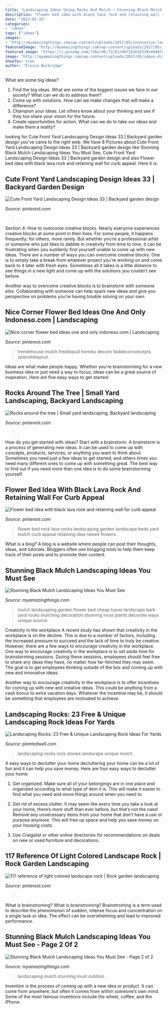 ```yaml
---
title: "Landscaping Ideas Using Rocks And Mulch ~ Stunning Black Mulch Landscaping Ideas You Must See"
description: "Flower bed idea with black lava rock and retaining wall for curb appeal"
date: "2023-02-15"
categories:
- "ideas"
tags: ["ideas"]
images:
- "http://myamazingthings.com/wp-content/uploads/2017/05/innovative-landscaping-mulch-ideas-two-mulch-landscaping-types-design-ideas-amp-decors.jpg"
featuredImage: "http://myamazingthings.com/wp-content/uploads/2017/05/ideas-diseno-2.jpg"
featured_image: "https://i.pinimg.com/736x/d6/72/b1/d672b1610339c4d487ea08b92348e1c6.jpg"
image: "http://myamazingthings.com/wp-content/uploads/2017/05/ideas-diseno-2.jpg"
ShowToc: true
author: "Eloisa Buckridge"
---
```



What are some big ideas?
1. Find the big ideas. What are some of the biggest issues we face in our society? What can we do to address them?
2. Come up with solutions. How can we make changes that will make a difference?
3. Champion your ideas. Let others know about your thinking and see if they too share your vision for the future.
4. Create opportunities for action. What can we do to take our ideas and make them a reality?

	

		
looking for Cute Front Yard Landscaping Design Ideas 33 | Backyard garden design you've came to the right web. We have 8 Pictures about Cute Front Yard Landscaping Design Ideas 33 | Backyard garden design like Stunning Black Mulch Landscaping Ideas You Must See, Cute Front Yard Landscaping Design Ideas 33 | Backyard garden design and also Flower bed idea with black lava rock and retaining wall for curb appeal. Here it is:
		
    
## Cute Front Yard Landscaping Design Ideas 33 | Backyard Garden Design

<img loading=lazy src="https://i.pinimg.com/736x/26/10/c6/2610c69ddb384c6c0a89c598406cd01f.jpg" onerror="this.onerror=null;this.src='https://tse2.mm.bing.net/th?id=OIP.bi8uzvsDovkQ2ld0NC-s3gHaLE&amp;pid=15.1';" alt="Cute Front Yard Landscaping Design Ideas 33 | Backyard garden design">

_Source: pinterest.com_

>. 

	

Section 4: How to overcome creative blocks.
Nearly everyone experiences creative blocks at some point in their lives. For some people, it happens frequently; for others, more rarely. But whether you’re a professional artist or someone who just likes to dabble in creativity from time to time, it can be frustrating when you suddenly find yourself unable to come up with new ideas.
There are a number of ways you can overcome creative blocks. One is to simply take a break from whatever project you’re working on and come back to it later with fresh eyes. Sometimes all it takes is a little distance to see things in a new light and come up with the solutions you couldn’t see before.

Another way to overcome creative blocks is to brainstorm with someone else. Collaborating with someone can help spark new ideas and give you perspective on problems you’re having trouble solving on your own.

    
## Nice Corner Flower Bed Ideas One And Only Indoneso.com | Landscaping

<img loading=lazy src="https://i.pinimg.com/736x/14/45/91/144591a049290d95f8b2df76896ad139.jpg" onerror="this.onerror=null;this.src='https://tse2.mm.bing.net/th?id=OIP.KZQ2q8h5RAm4O7Qj1JaPygHaHa&amp;pid=15.1';" alt="Nice corner flower bed ideas one and only indoneso.com | Landscaping">

_Source: pinterest.com_

>trendehouse mulch freddopull homiku decoro faddecorconcepts splendidlayout. 

	

Ideas are what make people happy. Whether you're brainstorming for a new business idea or just need a way to focus, ideas can be a great source of inspiration. Here are five easy ways to get started: 

    
## Rocks Around The Tree | Small Yard Landscaping, Backyard Landscaping

<img loading=lazy src="https://i.pinimg.com/736x/d6/72/b1/d672b1610339c4d487ea08b92348e1c6.jpg" onerror="this.onerror=null;this.src='https://tse4.mm.bing.net/th?id=OIP.5r5SBuMxZ-BFQ4W6kkfA4AHaKW&amp;pid=15.1';" alt="Rocks around the tree | Small yard landscaping, Backyard landscaping">

_Source: pinterest.com_

>. 

	

How do you get started with ideas?
Start with a brainstorm. A brainstorm is a process of generating new ideas. It can be used to come up with concepts, products, services, or anything you want to think about. Sometimes you need just a few ideas to get started, and others times you need many different ones to come up with something great. The best way to find out if you need more than one idea is to do some brainstorming yourself.

    
## Flower Bed Idea With Black Lava Rock And Retaining Wall For Curb Appeal

<img loading=lazy src="https://i.pinimg.com/736x/d5/c2/a5/d5c2a5809512e54422be450a81fc9c77.jpg" onerror="this.onerror=null;this.src='https://tse2.mm.bing.net/th?id=OIP.-22dvSlJRVjL3T9faTFqcgHaLG&amp;pid=15.1';" alt="Flower bed idea with black lava rock and retaining wall for curb appeal">

_Source: pinterest.com_

>flower bed rock lava rocks landscaping garden landscape beds yard mulch curb appeal retaining idea raised flowers. 

	

What is a blog?
A blog is a website where people can post their thoughts, ideas, and tutorials. Bloggers often use blogging tools to help them keep track of their posts and to promote their content.

    
## Stunning Black Mulch Landscaping Ideas You Must See

<img loading=lazy src="http://myamazingthings.com/wp-content/uploads/2017/05/innovative-landscaping-mulch-ideas-two-mulch-landscaping-types-design-ideas-amp-decors.jpg" onerror="this.onerror=null;this.src='https://tse4.mm.bing.net/th?id=OIP.MAKm19OfrsWGI5dBfgiCiQHaGj&amp;pid=15.1';" alt="Stunning Black Mulch Landscaping Ideas You Must See">

_Source: myamazingthings.com_

>mulch landscaping garden flower bed cheap types landscape bark yard rocks mulching decoration stunning must plants decorate ways unique source. 

	

Creativity in the workplace
A recent study has shown that creativity in the workplace is on the decline. This is due to a number of factors, including the increased pressure to succeed and the lack of time to truly be creative. However, there are a few ways to encourage creativity in the workplace.
One way to encourage creativity in the workplace is to set aside time for brainstorming sessions. During these sessions, employees should feel free to share any ideas they have, no matter how far-fetched they may seem. The goal is to get employees thinking outside of the box and coming up with new and innovative ideas.

Another way to encourage creativity in the workplace is to offer incentives for coming up with new and creative ideas. This could be anything from a cash bonus to extra vacation days. Whatever the incentive may be, it should be something that employees are motivated to achieve.

    
## Landscaping Rocks: 23 Free &amp; Unique Landscaping Rock Ideas For Yards

<img loading=lazy src="http://plantedwell.com/wp-content/uploads/2016/10/large-landscaping-rocks.jpg" onerror="this.onerror=null;this.src='https://tse4.mm.bing.net/th?id=OIP.YOXaOZ05LF3Wr2yckQb96wHaE7&amp;pid=15.1';" alt="Landscaping Rocks: 23 Free &amp; Unique Landscaping Rock Ideas For Yards">

_Source: plantedwell.com_

>landscaping rocks rock stones landscape unique mulch. 

	

4 easy ways to declutter your home
decluttering your home can be a lot of fun and it can help you save money. Here are four easy ways to declutter your home:
1. Get organized. Make sure all of your belongings are in one place and organized according to what type of item it is. This will make it easier to find what you need and move things around when you need to.

2. Get rid of excess clutter. It may seem like every time you take a look at your home, there’s more stuff than ever before, but that’s not the case! Remove any unnecessary items from your home that don’t have a use or purpose anymore. This will free up space and help you save money on your housing costs.

3. Use Craigslist or other online directories for recommendations on deals on new or used furniture and decorations.

    
## 117 Reference Of Light Colored Landscape Rock | Rock Garden Landscaping

<img loading=lazy src="https://i.pinimg.com/736x/3b/b3/2f/3bb32fbb325ccb9cc57fd9ab9863b80a.jpg" onerror="this.onerror=null;this.src='https://tse1.mm.bing.net/th?id=OIP.Zwa8vMDGFe1LxqSy8c8LRQHaJw&amp;pid=15.1';" alt="117 reference of light colored landscape rock | Rock garden landscaping">

_Source: pinterest.com_

>. 

	

What is brainstroming?
What is brainstroming? Brainstroming is a term used to describe the phenomenon of sudden, intense focus and concentration on a single task or idea. The effect can be overwhelming and lead to improved performance.

    
## Stunning Black Mulch Landscaping Ideas You Must See - Page 2 Of 2

<img loading=lazy src="http://myamazingthings.com/wp-content/uploads/2017/05/ideas-diseno-2.jpg" onerror="this.onerror=null;this.src='https://tse3.mm.bing.net/th?id=OIP.KYEn3DWWjc5U5aFrOqau7wHaFi&amp;pid=15.1';" alt="Stunning Black Mulch Landscaping Ideas You Must See - Page 2 of 2">

_Source: myamazingthings.com_

>landscaping mulch stunning must outdoor. 

	

Invention is the process of coming up with a new idea or product. It can come from anywhere, but often it comes from within someone’s own mind. Some of the most famous inventions include the wheel, coffee, and the iPhone.

